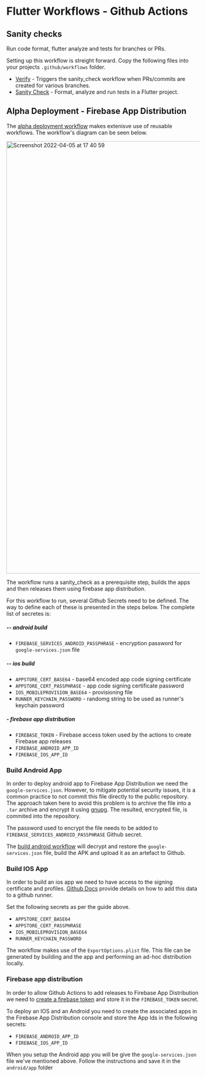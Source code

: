 # Flutter Workflows - Github Actions

## Sanity checks

Run code format, flutter analyze and tests for branches or PRs.

Setting up this workflow is streight forward. Copy the following files into your projects `.github/workflows` folder.

- [Verify](verify.yml) - Triggers the sanity_check workflow when PRs/commits are created for various branches.
- [Sanity Check](sanity_check.yml) - Format, analyze and run tests in a Flutter project. 

## Alpha Deployment - Firebase App Distribution

The [alpha deployment workflow](alpha_deployment.yml) makes extenisve use of reusable workflows. The workflow's diagram can be seen below.

<img width="1128" alt="Screenshot 2022-04-05 at 17 40 59" src="https://user-images.githubusercontent.com/31992665/161787390-8fc03350-11eb-4027-8a68-93f4084d6fc6.png">

The workflow runs a sanity_check as a prerequisite step, builds the apps and then releases them using firebase app distribution. 

For this workflow to run, several Github Secrets need to be defined. The way to define each of these is presented in the steps below. The complete list of secretes is: 

##### -- android build
- `FIREBASE_SERVICES_ANDROID_PASSPHRASE` - encryption password for `google-services.json` file

##### -- ios build
- `APPSTORE_CERT_BASE64` - base64 encoded app code signing certificate
- `APPSTORE_CERT_PASSPHRASE` - app code signing certificate password
- `IOS_MOBILEPROVISION_BASE64` - provisioning file
- `RUNNER_KEYCHAIN_PASSWORD` - randomg string to be used as runner's keychain password

##### - firebase app distribution
- `FIREBASE_TOKEN` - Firebase access token used by the actions to create Firebase app releases
- `FIREBASE_ANDROID_APP_ID` 
- `FIREBASE_IOS_APP_ID` 

### Build Android App

In order to deploy android app to Firebase App Distribution we need the `google-services.json`. However, to mitigate potential security issues, it is a common practice to not commit this file directly to the public repository. The approach taken here to avoid this problem is to archive the file into a `.tar` archive and encrypt it using [gnupg](https://formulae.brew.sh/formula/gnupg). The resulted, encrypted file, is commited into the repository. 

The password used to encrypt the file needs to be added to `FIREBASE_SERVICES_ANDROID_PASSPHRASE` Github secret. 

The [build android workflow](build_android.yml) will decrypt and restore the `google-services.json` file, build the APK and upload it as an artefact to Github. 

### Build IOS App

In order to build an ios app we need to have access to the signing certificate and profiles. [Github Docs](https://docs.github.com/en/actions/deployment/deploying-xcode-applications/installing-an-apple-certificate-on-macos-runners-for-xcode-development) provide details on how to add this data to a github runner. 

Set the following secrets as per the guide above. 

- `APPSTORE_CERT_BASE64`
- `APPSTORE_CERT_PASSPHRASE` 
- `IOS_MOBILEPROVISION_BASE64`
- `RUNNER_KEYCHAIN_PASSWORD` 

The workflow makes use of the `ExportOptions.plist` file. This file can be generated by building and the app and performing an ad-hoc distribution locally. 

### Firebase app distribution

In order to allow Github Actions to add releases to Firebase App Distribution we need to [create a firebase token](https://firebase.google.com/docs/cli#cli-ci-systems) and store it in the `FIREBASE_TOKEN` secret.

To deploy an IOS and an Android you need to create the associated apps in the Firebase App Distribution console and store the App Ids in the following secrets:

- `FIREBASE_ANDROID_APP_ID` 
- `FIREBASE_IOS_APP_ID` 

When you setup the Android app you will be give the `google-services.json` file we've mentioned above. Follow the instructions and save it in the `android/app` folder
